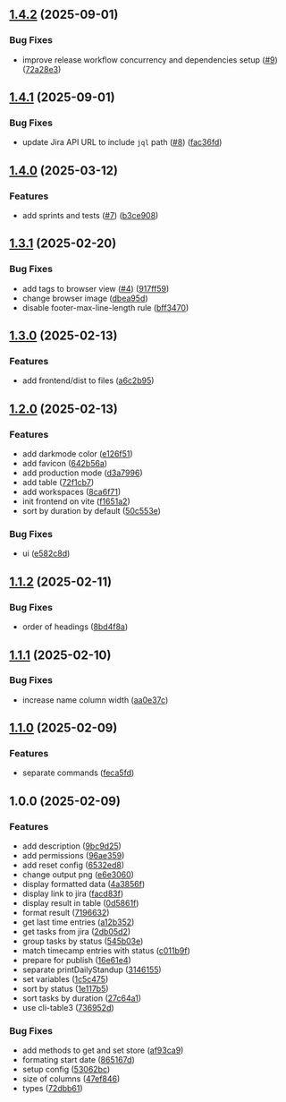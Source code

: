 ## [1.4.2](https://github.com/sebastiansiejek/daily-standup/compare/v1.4.1...v1.4.2) (2025-09-01)

### Bug Fixes

* improve release workflow concurrency and dependencies setup ([#9](https://github.com/sebastiansiejek/daily-standup/issues/9)) ([72a28e3](https://github.com/sebastiansiejek/daily-standup/commit/72a28e305a9a8ea24c8903a81f24db5071b75073))

## [1.4.1](https://github.com/sebastiansiejek/daily-standup/compare/v1.4.0...v1.4.1) (2025-09-01)

### Bug Fixes

* update Jira API URL to include `jql` path ([#8](https://github.com/sebastiansiejek/daily-standup/issues/8)) ([fac36fd](https://github.com/sebastiansiejek/daily-standup/commit/fac36fd2e7564b72384ef5351937f86201a3c5a6))

## [1.4.0](https://github.com/sebastiansiejek/daily-standup/compare/v1.3.1...v1.4.0) (2025-03-12)

### Features

* add sprints and tests ([#7](https://github.com/sebastiansiejek/daily-standup/issues/7)) ([b3ce908](https://github.com/sebastiansiejek/daily-standup/commit/b3ce9084e2bccfd5d3142b51272b2bf31153d0c6))

## [1.3.1](https://github.com/sebastiansiejek/daily-standup/compare/v1.3.0...v1.3.1) (2025-02-20)

### Bug Fixes

* add tags to browser view ([#4](https://github.com/sebastiansiejek/daily-standup/issues/4)) ([917ff59](https://github.com/sebastiansiejek/daily-standup/commit/917ff59c7adcabe3a449fd2d05a7306873e19cae))
* change browser image ([dbea95d](https://github.com/sebastiansiejek/daily-standup/commit/dbea95d6c376548f43b51a966f4b8cc2c2d94805))
* disable footer-max-line-length rule ([bff3470](https://github.com/sebastiansiejek/daily-standup/commit/bff3470d8a8d196009683840c9dca70c5b494e3b))

## [1.3.0](https://github.com/sebastiansiejek/daily-standup/compare/v1.2.0...v1.3.0) (2025-02-13)

### Features

* add frontend/dist to files ([a6c2b95](https://github.com/sebastiansiejek/daily-standup/commit/a6c2b95dfcb4ef6861548d310d32fff169906793))

## [1.2.0](https://github.com/sebastiansiejek/daily-standup/compare/v1.1.2...v1.2.0) (2025-02-13)

### Features

* add darkmode color ([e126f51](https://github.com/sebastiansiejek/daily-standup/commit/e126f510bdad6ecad091b10d89267bcabdd90dcc))
* add favicon ([642b56a](https://github.com/sebastiansiejek/daily-standup/commit/642b56a02029bc734afedeae064a813730472dcf))
* add production mode ([d3a7996](https://github.com/sebastiansiejek/daily-standup/commit/d3a7996ad6d8f9876cb70881518ff613c1e9fb32))
* add table ([72f1cb7](https://github.com/sebastiansiejek/daily-standup/commit/72f1cb7680c9be3785eaf74f9dbe734788b73c9f))
* add workspaces ([8ca6f71](https://github.com/sebastiansiejek/daily-standup/commit/8ca6f7132f68c6f4375e6ab37eac5f7527423447))
* init frontend on vite ([f1651a2](https://github.com/sebastiansiejek/daily-standup/commit/f1651a2a15645cc0b67738462b4ceba6b0369eb4))
* sort by duration by default ([50c553e](https://github.com/sebastiansiejek/daily-standup/commit/50c553e66c356745fa6a88bbb2b7d8590b798c0a))

### Bug Fixes

* ui ([e582c8d](https://github.com/sebastiansiejek/daily-standup/commit/e582c8da315fbf421f88ea0d61836f182c55f6d8))

## [1.1.2](https://github.com/sebastiansiejek/daily-standup/compare/v1.1.1...v1.1.2) (2025-02-11)

### Bug Fixes

* order of headings ([8bd4f8a](https://github.com/sebastiansiejek/daily-standup/commit/8bd4f8a6b6e7e8c6844ab00e737697bf4b79e424))

## [1.1.1](https://github.com/sebastiansiejek/daily-standup/compare/v1.1.0...v1.1.1) (2025-02-10)

### Bug Fixes

* increase name column width ([aa0e37c](https://github.com/sebastiansiejek/daily-standup/commit/aa0e37ca8f8f954ad5fb08384cbdb5305c64360f))

## [1.1.0](https://github.com/sebastiansiejek/daily-standup/compare/v1.0.0...v1.1.0) (2025-02-09)

### Features

* separate commands ([feca5fd](https://github.com/sebastiansiejek/daily-standup/commit/feca5fdda67aaf20efa3694f8b4e742d03105121))

## 1.0.0 (2025-02-09)

### Features

* add description ([9bc9d25](https://github.com/sebastiansiejek/daily-standup/commit/9bc9d25c996c19572b11737335015aa342a3a30c))
* add permissions ([96ae359](https://github.com/sebastiansiejek/daily-standup/commit/96ae35961a326536cea75915ad776d485b4d8ef6))
* add reset config ([6532ed8](https://github.com/sebastiansiejek/daily-standup/commit/6532ed82cf266ee116d704c29eff5e27b87cbf0c))
* change output png ([e6e3060](https://github.com/sebastiansiejek/daily-standup/commit/e6e3060aed6a18fba4ed739ed053d330720696a2))
* display formatted data ([4a3856f](https://github.com/sebastiansiejek/daily-standup/commit/4a3856f8a5ba71792d59f7ae2bc59604bd644473))
* display link to jira ([facd83f](https://github.com/sebastiansiejek/daily-standup/commit/facd83fcb16101aebaa9e5e6721a3b6b37980b0e))
* display result in table ([0d5861f](https://github.com/sebastiansiejek/daily-standup/commit/0d5861f80539abffe4a9606f204286b5531d5072))
* format result ([7196632](https://github.com/sebastiansiejek/daily-standup/commit/71966325f03610fe0aeac9e4c1e445bd226e010a))
* get last time entries ([a12b352](https://github.com/sebastiansiejek/daily-standup/commit/a12b3525cb2eee61c6cd4391bc0b73150e713ac3))
* get tasks from jira ([2db05d2](https://github.com/sebastiansiejek/daily-standup/commit/2db05d27fdba6e0201230bc53d387b361ef9b25c))
* group tasks by status ([545b03e](https://github.com/sebastiansiejek/daily-standup/commit/545b03efd54b716810b981af40724be5ff9432e1))
* match timecamp entries with status ([c011b9f](https://github.com/sebastiansiejek/daily-standup/commit/c011b9f621579b5874385f179b4eac1d7bedd0d1))
* prepare for publish ([16e61e4](https://github.com/sebastiansiejek/daily-standup/commit/16e61e4c3dcd7634b94e6ad64331c66113c28888))
* separate printDailyStandup ([3146155](https://github.com/sebastiansiejek/daily-standup/commit/3146155ce0946dc5b9b69f8cf97bb982e5f15648))
* set variables ([1c5c475](https://github.com/sebastiansiejek/daily-standup/commit/1c5c47504bb20ccf3fb9e1479faa25f7ffb791ce))
* sort by status ([1e117b5](https://github.com/sebastiansiejek/daily-standup/commit/1e117b509a4aa8c14572f814daff0ab03e18cdb6))
* sort tasks by duration ([27c64a1](https://github.com/sebastiansiejek/daily-standup/commit/27c64a18137d35e9777ce541372fb8c0e2e98748))
* use cli-table3 ([736952d](https://github.com/sebastiansiejek/daily-standup/commit/736952d6b5d437b0dc411a8008bc3495f855a82a))

### Bug Fixes

* add methods to get and set store ([af93ca9](https://github.com/sebastiansiejek/daily-standup/commit/af93ca9d21bb20a691290163f0d5b602166227cd))
* formating start date ([865167d](https://github.com/sebastiansiejek/daily-standup/commit/865167dd7f9917900af0d54b713c078d36ba3071))
* setup config ([53062bc](https://github.com/sebastiansiejek/daily-standup/commit/53062bc627aacdf2de61e956a6b86c69fd9b2f17))
* size of columns ([47ef846](https://github.com/sebastiansiejek/daily-standup/commit/47ef8468b37e200215726ef7ae78007050bb1896))
* types ([72dbb61](https://github.com/sebastiansiejek/daily-standup/commit/72dbb6169939f2f87c203081d11b53388c7bb6db))
